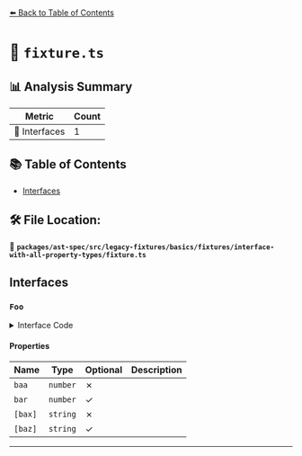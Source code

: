 [⬅️ Back to Table of Contents](../../../../../../../index.md)

# 📄 `fixture.ts`

## 📊 Analysis Summary

| Metric | Count |
|--------|-------|
| 📐 Interfaces | 1 |

## 📚 Table of Contents

- [Interfaces](#interfaces)

## 🛠️ File Location:
📂 **`packages/ast-spec/src/legacy-fixtures/basics/fixtures/interface-with-all-property-types/fixture.ts`**

## Interfaces

### `Foo`

<details><summary>Interface Code</summary>

```ts
interface Foo {
  baa: number;
  bar?: number;
  [bax]: string;
  [baz]?: string;
  [eee: number]: string;
  doo(): void;
  coo?(a, b, c): void;
  [loo]?(a, b, c): void;
  boo<J>(a, b, c): void;
  new (a, b?): string;
  new <F>(a, b?): string;
}
```
</details>

#### Properties

| Name | Type | Optional | Description |
|------|------|----------|-------------|
| `baa` | `number` | ✗ |  |
| `bar` | `number` | ✓ |  |
| `[bax]` | `string` | ✗ |  |
| `[baz]` | `string` | ✓ |  |


---